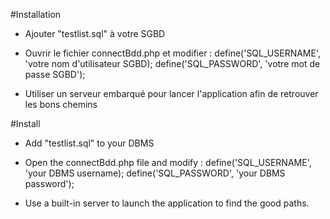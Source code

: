 #Installation
* Ajouter "testlist.sql" à votre SGBD

* Ouvrir le fichier connectBdd.php et modifier :
define('SQL_USERNAME', 'votre nom d'utilisateur SGBD);
define('SQL_PASSWORD', 'votre mot de passe SGBD');

* Utiliser un serveur embarqué pour lancer l'application afin de retrouver les bons chemins



#Install
* Add "testlist.sql" to your DBMS

* Open the connectBdd.php file and modify :
define('SQL_USERNAME', 'your DBMS username);
define('SQL_PASSWORD', 'your DBMS password');

* Use a built-in server to launch the application to find the good paths.
